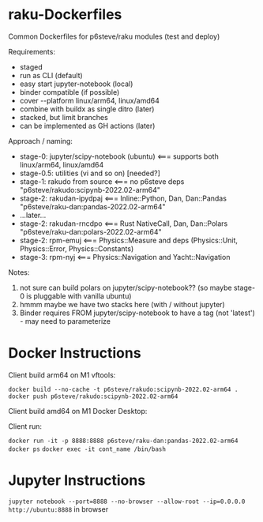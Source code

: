 # raku-Dockerfiles
Common Dockerfiles for p6steve/raku modules (test and deploy)

Requirements:
* staged
* run as CLI (default)
* easy start jupyter-notebook (local)
* binder compatible (if possible)
* cover --platform linux/arm64, linux/amd64
* combine with buildx as single ditro (later)
* stacked, but limit branches
* can be implemented as GH actions (later)

Approach / naming:
* stage-0: jupyter/scipy-notebook (ubuntu)   <=== supports both linux/arm64, linux/amd64
* stage-0.5: utilities (vi and so on)   [needed?]
* stage-1: rakudo from source                <=== no p6steve deps "p6steve/rakudo:scipynb-2022.02-arm64"
* stage-2: rakudan-ipydpaj                   <=== Inline::Python, Dan, Dan::Pandas "p6steve/raku-dan:pandas-2022.02-arm64"
* ...later...
* stage-2: rakudan-rncdpo                    <=== Rust NativeCall, Dan, Dan::Polars "p6steve/raku-dan:polars-2022.02-arm64"
* stage-2: rpm-emuj                          <=== Physics::Measure and deps (Physics::Unit, Physics::Error, Physics::Constants)
* stage-3: rpm-nyj                           <=== Physics::Navigation and Yacht::Navigation

Notes:
1. not sure can build polars on jupyter/scipy-notebook?? (so maybe stage-0 is pluggable with vanilla ubuntu)
2. hmmm maybe we have two stacks here (with / without jupyter)
3. Binder requires  FROM jupyter/scipy-notebook to have a tag (not 'latest') - may need to parameterize

# Docker Instructions

Client build arm64 on M1 vftools:

```docker build --no-cache -t p6steve/rakudo:scipynb-2022.02-arm64 .```
```docker push p6steve/rakudo:scipynb-2022.02-arm64```

Client build amd64 on M1 Docker Desktop:

Client run:

```docker run -it -p 8888:8888 p6steve/raku-dan:pandas-2022.02-arm64```
```docker ps```
```docker exec -it cont_name /bin/bash```

# Jupyter Instructions

```jupyter notebook --port=8888 --no-browser --allow-root --ip=0.0.0.0```
```http://ubuntu:8888``` in browser



